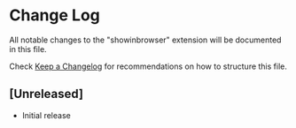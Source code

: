 # Change Log
All notable changes to the "showinbrowser" extension will be documented in this file.

Check [Keep a Changelog](http://keepachangelog.com/) for recommendations on how to structure this file.

## [Unreleased]
- Initial release